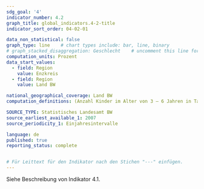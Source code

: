 ```yaml
---
sdg_goal: '4'
indicator_number: 4.2
graph_title: global_indicators.4-2-title 
indicator_sort_order: 04-02-01

data_non_statistical: false
graph_type: line    # chart types include: bar, line, binary
# graph_stacked_disaggregation: Geschlecht    # uncomment this line for stacked bars. eplace "Geschlecht" with the field of aggregation.
computation_units: Prozent
data_start_values:
  - field: Region
    value: Enzkreis
  - field: Region
    value: Land BW

national_geographical_coverage: Land BW
computation_definitions: (Anzahl Kinder im Alter von 3 – 6 Jahren in Tageseinrichtungen) / (Anzahl Kinder im Alter von 3 - 6 Jahren gesamt) * 100

SOURCE_TYPE: Statistisches Landesamt BW
source_earliest_available_1: 2007
source_periodicity_1: Einjahresintervalle

language: de   
published: true
reporting_status: complete


# Für Leittext für den Indikator nach den Stichen "---" einfügen.
---
```


Siehe Beschreibung von Indikator 4.1.